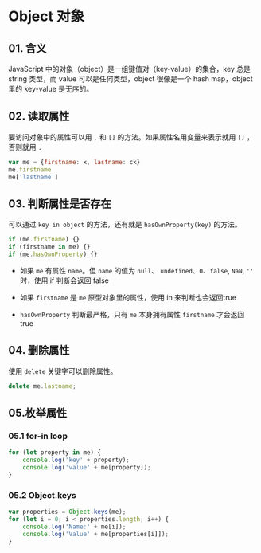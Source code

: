 # Object 对象

## 01. 含义
JavaScript 中的对象（object）是一组键值对（key-value）的集合，key 总是 string 类型，而 value 可以是任何类型，object 很像是一个 hash map，object 里的 key-value 是无序的。

## 02. 读取属性
要访问对象中的属性可以用 `.` 和 `[]` 的方法。如果属性名用变量来表示就用 `[]` ，否则就用 `.`

```javascript
var me = {firstname: x, lastname: ck}
me.firstname
me['lastname']
```

## 03. 判断属性是否存在
可以通过 `key in object` 的方法，还有就是 `hasOwnProperty(key)` 的方法。 

```javascript
if (me.firstname) {}
if (firstname in me) {}
if (me.hasOwnProperty) {}
```

- 如果 `me` 有属性 `name`。但 `name` 的值为 `null`、 `undefined`、`0`、`false`, `NaN`, `''` 时，使用 if 判断会返回 false

- 如果 `firstname` 是 `me` 原型对象里的属性，使用 in 来判断也会返回true

- `hasOwnProperty` 判断最严格，只有 `me` 本身拥有属性 `firstname` 才会返回 true


## 04. 删除属性
使用 `delete` 关键字可以删除属性。

```js
delete me.lastname;
```

## 05.枚举属性
### 05.1 for-in loop

```js
for (let property in me) {
    console.log('key' + property);
    console.log('value' + me[property]);
}
```

### 05.2 Object.keys

```js
var properties = Object.keys(me);
for (let i = 0; i < properties.length; i++) {
    console.log('Name:' + me[i]);
    console.log('Value' + me[properties[i]]);
}
```

